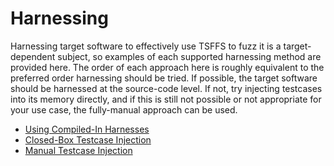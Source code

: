 # Harnessing

Harnessing target software to effectively use TSFFS to fuzz it is a target-dependent
subject, so examples of each supported harnessing method are provided here. The order of
each approach here is roughly equivalent to the preferred order harnessing should be
tried. If possible, the target software should be harnessed at the source-code level. If
not, try injecting testcases into its memory directly, and if this is still not possible
or not appropriate for your use case, the fully-manual approach can be used.

- [Using Compiled-In Harnesses](compiled-in.md)
- [Closed-Box Testcase Injection](closed-box.md)
- [Manual Testcase Injection](manual.md)